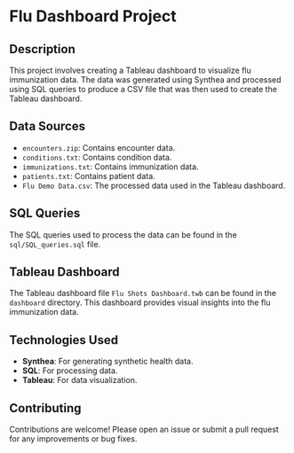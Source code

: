 
# Flu Dashboard Project

## Description

This project involves creating a Tableau dashboard to visualize flu immunization data. The data was generated using Synthea and processed using SQL queries to produce a CSV file that was then used to create the Tableau dashboard.


## Data Sources

- `encounters.zip`: Contains encounter data.
- `conditions.txt`: Contains condition data.
- `immunizations.txt`: Contains immunization data.
- `patients.txt`: Contains patient data.
- `Flu Demo Data.csv`: The processed data used in the Tableau dashboard.

## SQL Queries

The SQL queries used to process the data can be found in the `sql/SQL_queries.sql` file.

## Tableau Dashboard

The Tableau dashboard file `Flu Shots Dashboard.twb` can be found in the `dashboard` directory. This dashboard provides visual insights into the flu immunization data.


## Technologies Used

- **Synthea**: For generating synthetic health data.
- **SQL**: For processing data.
- **Tableau**: For data visualization.

## Contributing

Contributions are welcome! Please open an issue or submit a pull request for any improvements or bug fixes.


